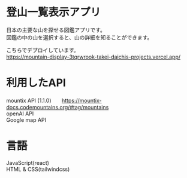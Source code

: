 # 登山一覧表示アプリ
日本の主要な山を探せる図鑑アプリです。<br>
図鑑の中の山を選択すると、山の詳細を知ることができます。

こちらでデプロイしています。<br>
https://mountain-display-3tqrwrook-takei-daichis-projects.vercel.app/

# 利用したAPI
mountix API (1.1.0)　　https://mountix-docs.codemountains.org/#tag/mountains <br>
openAI API<br>
Google map API<br>

# 言語
JavaScript(react)<br>
HTML & CSS(tailwindcss)
